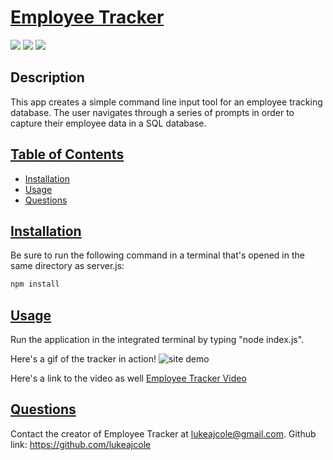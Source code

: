 # <ins>Employee Tracker</ins>
![](https://img.shields.io/badge/JavaScript-323330?style=for-the-badge&logo=javascript&logoColor=F7DF1E)
![](https://img.shields.io/badge/Node.js-43853D?style=for-the-badge&logo=node.js&logoColor=white)
![](https://img.shields.io/badge/MySQL-00000F?style=for-the-badge&logo=mysql&logoColor=white)
## Description

This app creates a simple command line input tool for an employee tracking database. The user navigates through a series of prompts in order to capture their employee data in a SQL database.

## <ins>Table of Contents</ins>
- [Installation](#installation)
- [Usage](#usage)
- [Questions](#questions)

## <ins>Installation</ins>

Be sure to run the following command in a terminal that's opened in the same directory as server.js:
 ```md
 npm install
 ```

## <ins>Usage</ins>
Run the application in the integrated terminal by typing "node index.js". 


Here's a gif of the tracker in action!
![site demo](DEMO.gif)

Here's a link to the video as well
[Employee Tracker Video](https://drive.google.com/file/d/1o8e81t2e2W21PQFWuqXx43WGuUXbQsSg/view)

## <ins>Questions</ins>
Contact the creator of Employee Tracker at lukeajcole@gmail.com. Github link: https://github.com/lukeajcole